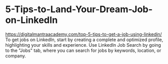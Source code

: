 # 5-Tips-to-Land-Your-Dream-Job-on-LinkedIn
https://digitalmantraacademy.com/top-5-tips-to-get-a-job-using-linkedin/
To get jobs on LinkedIn, start by creating a complete and optimized profile, highlighting your skills and experience. Use LinkedIn Job Search by going to the "Jobs" tab, where you can search for jobs by keywords, location, or company.
